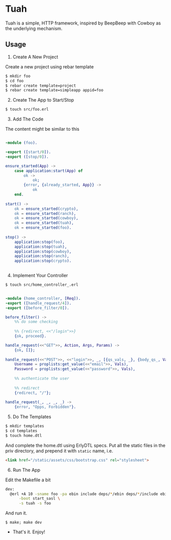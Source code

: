Tuah
====

Tuah is a simple, HTTP framework, inspired by BeepBeep with Cowboy as the underlying mechanism.

Usage
-----

1. Create A New Project

  Create a new project using rebar template

  ``` bash
  $ mkdir foo
  $ cd foo
  $ rebar create template=project
  $ rebar create template=simpleapp appid=foo
  ```

2. Create The App to Start/Stop

  ``` bash
  $ touch src/foo.erl
  ```

3. Add The Code

  The content might be similar to this

  ``` erlang

  -module (foo).

  -export ([start/0]).
  -export ([stop/0]).

  ensure_started(App) ->
      case application:start(App) of
          ok ->
              ok;
          {error, {already_started, App}} ->
              ok
      end.
    
  start() ->
      ok = ensure_started(crypto),
      ok = ensure_started(ranch),
      ok = ensure_started(cowboy),
      ok = ensure_started(tuah),
      ok = ensure_started(foo).
    
  stop() ->
      application:stop(foo),
      application:stop(tuah),
      application:stop(cowboy),
      application:stop(ranch),
      application:stop(crypto).
    
  ```

4. Implement Your Controller

  ``` bash
  $ touch src/home_controller_.erl
  ```
  
  ``` erlang

  -module (home_controller, [Req]).
  -export ([handle_request/4]).
  -export ([before_filter/0]).

  before_filter() ->
      %% do some checking
      
      %% {redirect, <<"/login">>}
      {ok, proceed}.
  
  handle_request(<<"GET">>, Action, Args, Params) ->    
      {ok, []};
    
  handle_request(<<"POST">>, <<"login">>, _, [{qs_vals, _}, {body_qs_, Vals}] = Params) ->
      Username = proplists:get_value(<<"email">>, Vals),
      Password = proplists:get_value(<<"password">>, Vals),
    
      %% authenticate the user
    
      %% redirect
      {redirect, "/"};
    
  handle_request(_, _, _, _) ->
      {error, "Opps, Forbidden"}.

  ```

5. Do The Templates

  ``` bash
  $ mkdir templates
  $ cd templates
  $ touch home.dtl
  ```

  And complete the home.dtl using ErlyDTL specs.
  Put all the static files in the priv directory, and prepend it with `static` name, i.e.

  ``` html
  <link href="/static/assets/css/bootstrap.css" rel="stylesheet">
  ```

6. Run The App

  Edit the Makefile a bit

  ``` bash
  dev:
  	@erl +A 10 -sname foo -pa ebin include deps/*/ebin deps/*/include ebin include \
  		-boot start_sasl \
  		-s tuah -s foo
  ```

  And run it.    

  ``` shell
  $ make; make dev
  ```


  * That's it. Enjoy!

